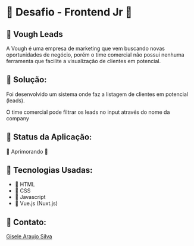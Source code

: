 <h1>🚀 Desafio - Frontend Jr 🚀</h1>

<h2>🎯 Vough Leads</h2>

<p>A Vough é uma empresa de marketing que vem buscando novas oportunidades de negócio, porém o time comercial não possui nenhuma ferramenta que facilite a visualização de clientes em potencial.</p>

<h2>🎯 Solução:</h2>
<p>Foi desenvolvido um sistema onde faz a listagem de clientes em potencial (leads).</p>
<p>O time comercial pode filtrar os leads no input através do nome da company </p>

<h2>🎯 Status da Aplicação:</h2>
<p>🚧 Aprimorando 🚧 </p>

<h2>🎯 Tecnologias Usadas:</h2>
<ul>
  <li>🔨 HTML</li>
  <li>🔨 CSS</li>
  <li>🔨 Javascript</li>
  <li>🔨 Vue.js (Nuxt.js)</li>
</ul>

<h2>🎯 Contato:</h2>
<a href="https://www.linkedin.com/in/gisele-araujo-silva/">Gisele Araujo Silva</a>







